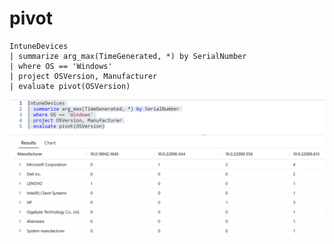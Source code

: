 # pivot

```
IntuneDevices
| summarize arg_max(TimeGenerated, *) by SerialNumber
| where OS == 'Windows'
| project OSVersion, Manufacturer
| evaluate pivot(OSVersion)
```

![](<../../.gitbook/assets/image (25).png>)
